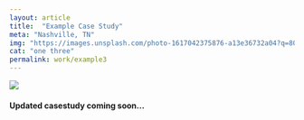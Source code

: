 ```yaml
---
layout: article
title:  "Example Case Study"
meta: "Nashville, TN"
img: "https://images.unsplash.com/photo-1617042375876-a13e36732a04?q=80&w=1080&height=566&auto=format&fit=crop"
cat: "one three"
permalink: work/example3
---
```

 
<img src="{{ page.img }}" /> 

#### Updated casestudy coming soon...